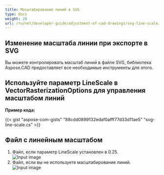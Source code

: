```yaml
---
title: Масштабирование линий в SVG
type: docs
weight: 20
url: /ru/net/developer-guide/adjustment-of-cad-drawings/svg-line-scale/
---
```



## **Изменение масштаба линии при экспорте в SVG**

Вы можете контролировать масштаб линий в файле SVG, библиотека Aspose.CAD предоставляет все необходимые инструменты для этого.

## **Используйте параметр LineScale в VectorRasterizationOptions для управления масштабом линий**

**Пример кода:**

{{< gist "aspose-com-gists" "88cdd0899132edaf0afff77d33d11ae5" "svg-line-scale.cs" >}}


## Файл с линейным масштабом
1. Файл, если параметр LineScale установлен в 0.25.<br>
![Input image](/cad/_assets/guide/svg/line_scale_0.25.png)<br>
1. Файл, если вы не используете масштабирование линий.<br>
![Input image](/cad/_assets/guide/svg/basic_options.png)<br>
